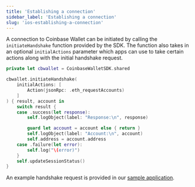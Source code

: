 ```yaml
---
title: 'Establishing a connection'
sidebar_label: 'Establishing a connection'
slug: 'ios-establishing-a-connection'
---
```


A connection to Coinbase Wallet can be initiated by calling the `initiateHandshake` function provided by the SDK. The function also takes in an optional `initialActions` parameter which apps can use to take certain actions along with the initial handshake request.

```swift
private let cbwallet = CoinbaseWalletSDK.shared

cbwallet.initiateHandshake(
    initialActions: [
        Action(jsonRpc: .eth_requestAccounts)
    ]
) { result, account in
    switch result {
    case .success(let response):
        self.logObject(label: "Response:\n", response)

        guard let account = account else { return }
        self.logObject(label: "Account:\n", account)
        self.address = account.address
    case .failure(let error):
        self.log("\(error)")
    }
    self.updateSessionStatus()
}
```

An example handshake request is provided in our [sample application](https://github.com/MobileWalletProtocol/wallet-mobile-sdk/blob/main/ios/example/SampleClient/ViewController.swift).
